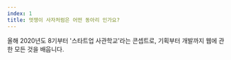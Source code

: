 ```yaml
---
index: 1
title: 멋쟁이 사자처럼은 어떤 동아리 인가요?
---
```


올해 2020년도 8기부터 '스타트업 사관학교'라는 콘셉트로, 기획부터 개발까지 웹에 관한 모든 것을 배웁니다. 


